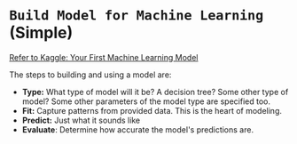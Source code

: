 # `Build Model for Machine Learning` (Simple)

[Refer to Kaggle: Your First Machine Learning Model
](https://www.kaggle.com/dansbecker/your-first-machine-learning-model)

The steps to building and using a model are:
- **Type:** What type of model will it be?  A decision tree?  Some other type of model? Some other parameters of the model type are specified too.
- **Fit:** Capture patterns from provided data. This is the heart of modeling.
- **Predict:** Just what it sounds like
- **Evaluate**: Determine how accurate the model's predictions are.
